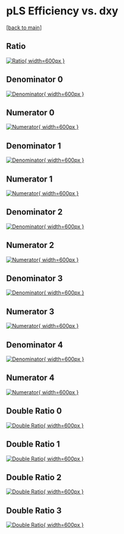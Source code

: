 # pLS Efficiency vs. dxy

[[back to main](./)]



## Ratio

[![Ratio](../mtv/var/pLS_loweta_321_0_eff_dxy.png){ width=600px }](../mtv/var/pLS_loweta_321_0_eff_dxy.pdf)

## Denominator 0

[![Denominator](../mtv/den/pLS_loweta_321_0_eff_dxy_den0.png){ width=600px }](../mtv/den/pLS_loweta_321_0_eff_dxy_den0.pdf)

## Numerator 0

[![Numerator](../mtv/num/pLS_loweta_321_0_eff_dxy_num0.png){ width=600px }](../mtv/num/pLS_loweta_321_0_eff_dxy_num0.pdf)

## Denominator 1

[![Denominator](../mtv/den/pLS_loweta_321_0_eff_dxy_den1.png){ width=600px }](../mtv/den/pLS_loweta_321_0_eff_dxy_den1.pdf)

## Numerator 1

[![Numerator](../mtv/num/pLS_loweta_321_0_eff_dxy_num1.png){ width=600px }](../mtv/num/pLS_loweta_321_0_eff_dxy_num1.pdf)

## Denominator 2

[![Denominator](../mtv/den/pLS_loweta_321_0_eff_dxy_den2.png){ width=600px }](../mtv/den/pLS_loweta_321_0_eff_dxy_den2.pdf)

## Numerator 2

[![Numerator](../mtv/num/pLS_loweta_321_0_eff_dxy_num2.png){ width=600px }](../mtv/num/pLS_loweta_321_0_eff_dxy_num2.pdf)

## Denominator 3

[![Denominator](../mtv/den/pLS_loweta_321_0_eff_dxy_den3.png){ width=600px }](../mtv/den/pLS_loweta_321_0_eff_dxy_den3.pdf)

## Numerator 3

[![Numerator](../mtv/num/pLS_loweta_321_0_eff_dxy_num3.png){ width=600px }](../mtv/num/pLS_loweta_321_0_eff_dxy_num3.pdf)

## Denominator 4

[![Denominator](../mtv/den/pLS_loweta_321_0_eff_dxy_den4.png){ width=600px }](../mtv/den/pLS_loweta_321_0_eff_dxy_den4.pdf)

## Numerator 4

[![Numerator](../mtv/num/pLS_loweta_321_0_eff_dxy_num4.png){ width=600px }](../mtv/num/pLS_loweta_321_0_eff_dxy_num4.pdf)

## Double Ratio 0

[![Double Ratio](../mtv/ratio/pLS_loweta_321_0_eff_dxy_ratio0.png){ width=600px }](../mtv/ratio/pLS_loweta_321_0_eff_dxy_ratio0.pdf)

## Double Ratio 1

[![Double Ratio](../mtv/ratio/pLS_loweta_321_0_eff_dxy_ratio1.png){ width=600px }](../mtv/ratio/pLS_loweta_321_0_eff_dxy_ratio1.pdf)

## Double Ratio 2

[![Double Ratio](../mtv/ratio/pLS_loweta_321_0_eff_dxy_ratio2.png){ width=600px }](../mtv/ratio/pLS_loweta_321_0_eff_dxy_ratio2.pdf)

## Double Ratio 3

[![Double Ratio](../mtv/ratio/pLS_loweta_321_0_eff_dxy_ratio3.png){ width=600px }](../mtv/ratio/pLS_loweta_321_0_eff_dxy_ratio3.pdf)

